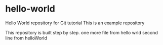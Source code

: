 # hello-world
Hello World repository for Git tutorial
This is an example repository

This repository is built step by step.
one more file from hello wrld
second line from helloWorld
